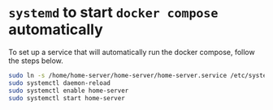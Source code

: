 # `systemd` to start `docker compose` automatically

To set up a service that will automatically run the docker compose, follow the steps below.

```bash
sudo ln -s /home/home-server/home-server/home-server.service /etc/systemd/system/home-server.service
sudo systemctl daemon-reload
sudo systemctl enable home-server
sudo systemctl start home-server
```
